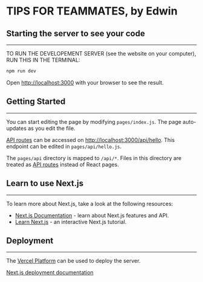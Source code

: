 # TIPS FOR TEAMMATES, by Edwin

## Starting the server to see your code

---

TO RUN THE DEVELOPEMENT SERVER (see the website on your computer), RUN THIS IN THE TERMINAL:

```bash
npm run dev
```

Open [http://localhost:3000](http://localhost:3000) with your browser to see the result.



## Getting Started

---

You can start editing the page by modifying `pages/index.js`. The page auto-updates as you edit the file.

[API routes](https://nextjs.org/docs/api-routes/introduction) can be accessed on [http://localhost:3000/api/hello](http://localhost:3000/api/hello). This endpoint can be edited in `pages/api/hello.js`.

The `pages/api` directory is mapped to `/api/*`. Files in this directory are treated as [API routes](https://nextjs.org/docs/api-routes/introduction) instead of React pages.

## Learn to use Next.js

---

To learn more about Next.js, take a look at the following resources:

- [Next.js Documentation](https://nextjs.org/docs) - learn about Next.js features and API.
- [Learn Next.js](https://nextjs.org/learn) - an interactive Next.js tutorial.



## Deployment

---

The [Vercel Platform](https://vercel.com/new?utm_medium=default-template&filter=next.js&utm_source=create-next-app&utm_campaign=create-next-app-readme) can be used to deploy the server.

[Next.js deployment documentation](https://nextjs.org/docs/deployment)

